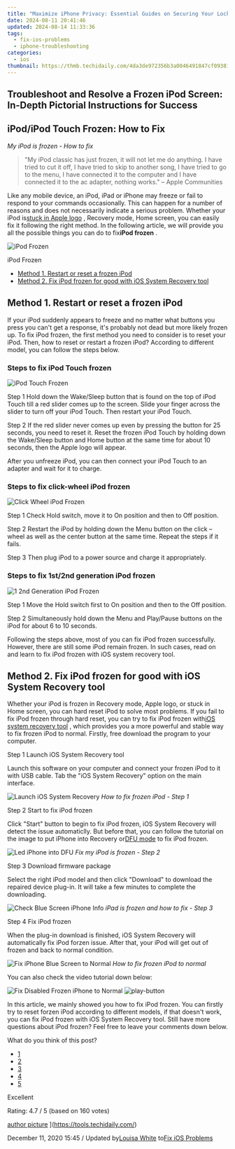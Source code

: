 ```yaml
---
title: "Maximize iPhone Privacy: Essential Guides on Securing Your Lock Screen and Managing Locked Device Applications"
date: 2024-08-11 20:41:46
updated: 2024-08-14 11:33:36
tags:
  - fix-ios-problems
  - iphone-troubleshooting
categories:
  - ios
thumbnail: https://thmb.techidaily.com/4da3de972356b3a0046491847cf09381445449045614c3b78e873505ea40a4e5.jpg
---
```


## Troubleshoot and Resolve a Frozen iPod Screen: In-Depth Pictorial Instructions for Success

## iPod/iPod Touch Frozen: How to Fix

_My iPod is frozen - How to fix_

> "My iPod classic has just frozen, it will not let me do anything. I have tried to cut it off, I have tried to skip to another song, I have tried to go to the menu, I have connected it to the computer and I have connected it to the ac adapter, nothing works." – Apple Communities

 Like any mobile device, an iPod, iPad or iPhone may freeze or fail to respond to your commands occasionally. This can happen for a number of reasons and does not necessarily indicate a serious problem. Whether your iPod is[stuck in Apple logo](https://tools.techidaily.com/) , Recovery mode, Home screen, you can easily fix it following the right method. In the following article, we will provide you all the possible things you can do to fix**iPod frozen** .

![iPod Frozen](https://www.aiseesoft.com/images/iphone-data-recovery/ipod-frozen.jpg)

iPod Frozen

* [Method 1. Restart or reset a frozen iPod](https://tools.techidaily.com/)
* [Method 2. Fix iPod frozen for good with iOS System Recovery tool](https://tools.techidaily.com/)

## Method 1\. Restart or reset a frozen iPod

 If your iPod suddenly appears to freeze and no matter what buttons you press you can't get a response, it's probably not dead but more likely frozen up. To fix iPod frozen, the first method you need to consider is to reset your iPod. Then, how to reset or restart a frozen iPod? According to different model, you can follow the steps below.

### Steps to fix iPod Touch frozen

![iPod Touch Frozen](https://www.aiseesoft.com/images/iphone-data-recovery/ipod-touch-frozen.jpg)

Step 1 Hold down the Wake/Sleep button that is found on the top of iPod Touch till a red slider comes up to the screen. Slide your finger across the slider to turn off your iPod Touch. Then restart your iPod Touch.

Step 2 If the red slider never comes up even by pressing the button for 25 seconds, you need to reset it. Reset the frozen iPod Touch by holding down the Wake/Sleep button and Home button at the same time for about 10 seconds, then the Apple logo will appear.

 After you unfreeze iPod, you can then connect your iPod Touch to an adapter and wait for it to charge.

### Steps to fix click-wheel iPod frozen

![Click Wheel iPod Frozen](https://www.aiseesoft.com/images/iphone-data-recovery/click-wheel-ipod-frozen.jpg)

Step 1 Check Hold switch, move it to On position and then to Off position.

Step 2 Restart the iPod by holding down the Menu button on the click – wheel as well as the center button at the same time. Repeat the steps if it fails.

Step 3 Then plug iPod to a power source and charge it appropriately.

### Steps to fix 1st/2nd generation iPod frozen

![1 2nd  Generation iPod Frozen](https://www.aiseesoft.com/images/iphone-data-recovery/1-2nd-generation-ipod-frozen.jpg)

Step 1 Move the Hold switch first to On position and then to the Off position.

Step 2 Simultaneously hold down the Menu and Play/Pause buttons on the iPod for about 6 to 10 seconds.

 Following the steps above, most of you can fix iPod frozen successfully. However, there are still some iPod remain frozen. In such cases, read on and learn to fix iPod frozen with iOS system recovery tool.

## Method 2\. Fix iPod frozen for good with iOS System Recovery tool

 Whether your iPod is frozen in Recovery mode, Apple logo, or stuck in Home screen, you can hard reset iPod to solve most problems. If you fail to fix iPod frozen through hard reset, you can try to fix iPod frozen with[iOS system recovery tool](https://tools.techidaily.com/aiseesoft/ios-system-recovery/) , which provides you a more powerful and stable way to fix frozen iPod to normal. Firstly, free download the program to your computer.

[](https://secure.2checkout.com/order/cart.php?PRODS=4644627&QTY=1&AFFILIATE=108875) [](https://secure.2checkout.com/order/cart.php?PRODS=4659467&QTY=1&AFFILIATE=108875)

Step 1 Launch iOS System Recovery tool

 Launch this software on your computer and connect your frozen iPod to it with USB cable. Tab the "iOS System Recovery" option on the main interface.

![Launch iOS System Recovery](https://www.aiseesoft.com/images/iphone-data-recovery/fonelab-interface.jpg)
_How to fix frozen iPod - Step 1_

Step 2 Start to fix iPod frozen

 Click "Start" button to begin to fix iPod frozen, iOS System Recovery will detect the issue automaticlly. But before that, you can follow the tutorial on the image to put iPhone into Recovery or[DFU mode](https://tools.techidaily.com/) to fix iPod frozen.

![Led iPhone into DFU](https://www.aiseesoft.com/images/iphone-data-recovery/fix/into-dfu.jpg)
_Fix my iPod is frozen - Step 2_

Step 3 Download firmware package

 Select the right iPod model and then click "Download" to download the repaired device plug-in. It will take a few minutes to complete the downloading.

![Check Blue Screen iPhone Info](https://www.aiseesoft.com/images/iphone-data-recovery/fix/select-ipad-model.jpg)
_iPad is frozen and how to fix - Step 3_

Step 4 Fix iPod frozen

 When the plug-in download is finished, iOS System Recovery will automatically fix iPod forzen issue. After that, your iPod will get out of frozen and back to normal condition.

![Fix iPhone Blue Screen to Normal](https://www.aiseesoft.com/images/iphone-data-recovery/fix/repairing.jpg)
_How to fix frozen iPod to normal_

You can also check the video tutorial down below:

![Fix Disabled Frozen iPhone to Normal](https://www.aiseesoft.com/images/youtube-video/video-fix-disabled-frozen-iphone-to-normal.jpg) ![play-button](https://www.aiseesoft.com/images/play-button.png)

 In this article, we mainly showed you how to fix iPod frozen. You can firstly try to reset forzen iPod according to different models, if that doesn't work, you can fix iPod frozen with iOS System Recovery tool. Still have more questions about iPod frozen? Feel free to leave your comments down below.

What do you think of this post?

* [1](https://tools.techidaily.com/)
* [2](https://tools.techidaily.com/)
* [3](https://tools.techidaily.com/)
* [4](https://tools.techidaily.com/)
* [5](https://tools.techidaily.com/)

Excellent

Rating: 4.7 / 5 (based on 160 votes)

[author picture](https://www.aiseesoft.com/images/author/louisa.png) ](https://tools.techidaily.com/)

 December 11, 2020 15:45 / Updated by[Louisa White](https://tools.techidaily.com/) to[Fix iOS Problems](https://tools.techidaily.com/)

<ins class="adsbygoogle"
     style="display:block"
     data-ad-format="autorelaxed"
     data-ad-client="ca-pub-7571918770474297"
     data-ad-slot="1223367746"></ins>



<ins class="adsbygoogle"
     style="display:block"
     data-ad-client="ca-pub-7571918770474297"
     data-ad-slot="8358498916"
     data-ad-format="auto"
     data-full-width-responsive="true"></ins>
